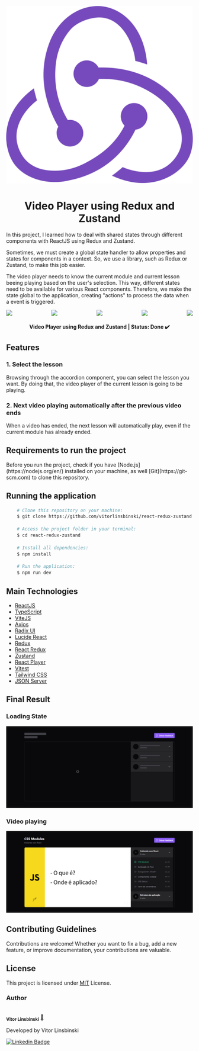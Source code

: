 <div align="center">
  <img src="./public/redux-logo.svg"/>
</div>

<h1 align = "center">Video Player using Redux and Zustand</h1>

<p>In this project, I learned how to deal with shared states through different components with ReactJS using Redux and Zustand.</p>

<p>Sometimes, we must create a global state handler to allow properties and states for components in a context. So, we use a library, such as Redux or Zustand, to make this job easier.</p>

<p>The video player needs to know the current module and current lesson beeing playing based on the user's selection. This way, different states need to be available for various React components. Therefore, we make the state global to the application, creating "actions" to process the data when a event is triggered.</p>

<div align="center">
  <div style="display: flex; justify-content: space-between; align-items: center;">
    <img src="https://img.shields.io/static/v1?label=ReactJS&message=v18.2.0&color=blue&style=plastic&logo="/>
    <img src="https://img.shields.io/static/v1?label=TypeScript&message=v5.2.2&color=blue&style=plastic&logo="/>
    <img src="https://img.shields.io/static/v1?label=Vite&message=v5.0.8&color=blue&style=plastic&logo="/>
    <img src="https://img.shields.io/static/v1?label=TypeScript&message=v5.2.2&color=blue&style=plastic&logo="/>
    <img src="https://img.shields.io/static/v1?label=NodeJS&message=v20.11.0&color=blue&style=plastic&logo="/>
  </div>
</div>

<h4 align="center"> 
	Video Player using Redux and Zustand | Status: Done ✔️
</h4>

## Features

### 1. Select the lesson

Browsing through the accordion component, you can select the lesson you want. By doing that, the video player of the current lesson is going to be playing.

### 2. Next video playing automatically after the previous video ends

When a video has ended, the next lesson will automatically play, even if the current module has already ended.

## Requirements to run the project

<p>Before you run the project, check if you have [Node.js](https://nodejs.org/en/) installed on your machine, as well [Git](https://git-scm.com) to clone this repository.</p>

## Running the application

```bash
    # Clone this repository on your machine:
    $ git clone https://github.com/vitorlinsbinski/react-redux-zustand.git

    # Access the project folder in your terminal:
    $ cd react-redux-zustand

    # Install all dependencies:
    $ npm install

    # Run the application:
    $ npm run dev
```

## Main Technologies

- [ReactJS](https://react.dev/)
- [TypeScript](https://www.typescriptlang.org/)
- [ViteJS](https://vitejs.dev/)
- [Axios](https://axios-http.com/ptbr/docs/intro)
- [Radix UI](https://www.radix-ui.com/)
- [Lucide React](https://lucide.dev/guide/packages/lucide-react)
- [Redux](https://redux.js.org/)
- [React Redux](https://react-redux.js.org/)
- [Zustand](https://github.com/pmndrs/zustand)
- [React Player](https://www.npmjs.com/package/react-player)
- [Vitest](https://vitest.dev/)
- [Tailwind CSS](https://tailwindcss.com/)
- [JSON Server](https://www.npmjs.com/package/json-server)

## Final Result

### Loading State

<img src="/public/screenshots/loading-state.png"/>

### Video playing

<img src="/public/screenshots/video-playing.png"/>

## Contributing Guidelines

Contributions are welcome! Whether you want to fix a bug, add a new feature, or improve documentation, your contributions are valuable.

## License

This project is licensed under [MIT](https://choosealicense.com/licenses/mit/) License.

### Author

<a href="https://github.com/vitorlinsbinski">
 <img style="border-radius: 50%;" src="https://avatars.githubusercontent.com/u/69444717?v=4" width="100px;" alt=""/>
 <br />
 <sub><b>Vitor Linsbinski</b></sub></a> <a href="https://github.com/vitorlinsbinski" title="">🚀</a>

Developed by Vitor Linsbinski

[![Linkedin Badge](https://img.shields.io/badge/-Vitor-blue?style=flat-square&logo=Linkedin&logoColor=white&link=https://www.linkedin.com/in/vitorlinsbinski/)](https://www.linkedin.com/in/vitorlinsbinski/)
